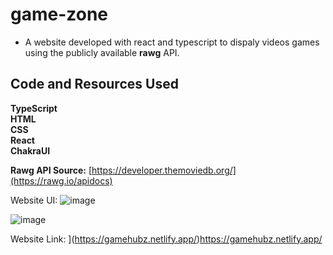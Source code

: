 # game-zone

- A website developed with react and typescript to dispaly videos games  using the publicly available **rawg**  API.


## Code and Resources Used

**TypeScript**
<br>
**HTML**
<br>
**CSS**
<br>
**React**
<br>
**ChakraUI**

**Rawg API Source:** [https://developer.themoviedb.org/](https://rawg.io/apidocs)

Website UI:
![image](https://github.com/Khlement/game-zone/assets/87413037/1b183b5b-c9bb-467f-898c-73090055efdb)

![image](https://github.com/Khlement/game-zone/assets/87413037/f1fb2e65-ded5-4a9f-a4d1-2d32604ac774)


Website Link: 
](https://gamehubz.netlify.app/)https://gamehubz.netlify.app/
